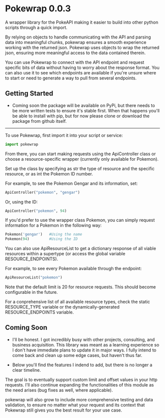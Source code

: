 # Pokewrap 0.0.3

A wrapper library for the PokeAPI making it easier to build into other python scripts through a quick import.

By relying on objects to handle communicating with the API and parsing data into meaningful chunks, pokewrap ensures a smooth experience working with the returned json. Pokewrap uses objects to wrap the returned json, ensuring more meaningful access to the data contained therein.

You can use Pokewrap to connect with the API endpoint and request specific bits of data without having to worry about the response format. You can also use it to see which endpoints are available if you're unsure where to start or need to generate a way to pull from several endpoints.

## Getting Started

* Coming soon the package will be available on PyPi, but there needs to be more written tests to ensure it's stable first. When that happens you'll be able to install with pip, but for now please clone or download the package from github itself.

---

To use Pokewrap, first import it into your script or service:

```python
import pokewrap
```

From there, you can start making requests using the ApiController class or choose a resource-specific wrapper (currently only available for Pokemon).

Set up the class by specifying as str the type of resource and the specific resource, or as int the Pokemon ID number.

For example, to see the Pokemon Gengar and its information, set:

```python
ApiController("pokemon", "gengar")
```

Or, using the ID:

```python
ApiController("pokemon", 94)
```

If you'd prefer to use the wrapper class Pokemon, you can simply request information for a Pokemon in the following way:

```python
Pokemon('gengar')   #Using the name
Pokemon(94)         #Using the ID
```

You can also use ApiResourceList to get a dictionary response of all viable resources within a supertype (or access the global variable RESOURCE_ENDPOINTS).

For example, to see every Pokemon available through the endpoint:

```python
ApiResourceList("pokemon")
```

Note that the default limit is 20 for resource requests. This should become configurable in the future.

For a conprehensive list of all available resource types, check the static RESOURCE_TYPE variable or the dynamically-generated RESOURCE_ENDPOINTS variable.

## Coming Soon

* I'll be honest. I got incredibly busy with other projects, consulting, and business acquisition. This library was meant as a learning experience so I don't have immediate plans to update it in major ways. I fully intend to come back and clean up some edge cases, but haven't thus far.

* Below you'll find the features I indend to add, but there is no longer a clear timeline.

The goal is to eventually support custom limit and offset values in your http requests. I'll also continue expanding the functionalities of this module as the need arises (bug fixes as well, where applicable).

pokewrap will also grow to include more comprehensive testing and data validation, to ensure no matter what your request and its context that Pokewrap still gives you the best result for your use case.
